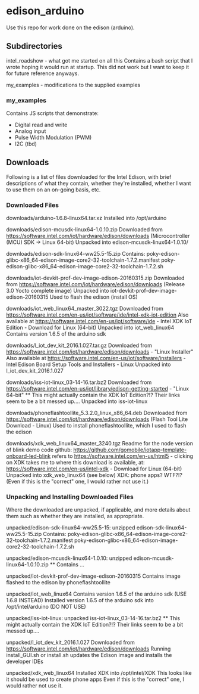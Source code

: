 
# edison_arduino

Use this repo for work done on the edison (arduino).

## Subdirectories

intel_roadshow - what got me started on all this
	Contains a bash script that I wrote hoping it would run at startup.
	This did not work but I want to keep it for future reference anyways.

my_examples - modifications to the supplied examples

### my_examples

Contains JS scripts that demonstrate:

* Digital read and write
* Analog input
* Pulse Width Modulation (PWM)
* I2C (tbd)

## Downloads

Following is a list of files downloaded for the Intel Edison, with brief
descriptions of what they contain, whether they're installed,
whether I want to use them on an on-going basis, etc.

### Downloaded Files

downloads/arduino-1.6.8-linux64.tar.xz
	Installed into /opt/arduino

downloads/edison-mcusdk-linux64-1.0.10.zip
	Downloaded from https://software.intel.com/iot/hardware/edison/downloads (Microcontroller (MCU) SDK -> Linux 64-bit)
	Unpacked into edison-mcusdk-linux64-1.0.10/

downloads/edison-sdk-linux64-ww25.5-15.zip
	Contains:
		poky-edison-glibc-x86_64-edison-image-core2-32-toolchain-1.7.2.manifest
		poky-edison-glibc-x86_64-edison-image-core2-32-toolchain-1.7.2.sh

downloads/iot-devkit-prof-dev-image-edison-20160315.zip
	Downloaded from https://software.intel.com/iot/hardware/edison/downloads (Release 3.0 Yocto complete image)
	Unpacked into iot-devkit-prof-dev-image-edison-20160315
	Used to flash the edison (install OS)

downloads/iot_web_linux64_master_3022.tgz
	Downloaded from https://software.intel.com/en-us/iot/software/ide/intel-xdk-iot-edition
	Also available at https://software.intel.com/en-us/iot/software/ide - Intel XDK IoT Edition - Download for Linux (64-bit)
	Unpacked into iot_web_linux64
	Contains version 1.6.5 of the arduino sdk

downloads/l_iot_dev_kit_2016.1.027.tar.gz
	Downloaded from https://software.intel.com/iot/hardware/edison/downloads - "Linux Installer"
	Also available at https://software.intel.com/en-us/iot/software/installers - Intel Edison Board Setup Tools and Installers - Linux
	Unpacked into l_iot_dev_kit_2016.1.027

downloads/iss-iot-linux_03-14-16.tar.bz2
	Downloaded from https://software.intel.com/en-us/iot/library/edison-getting-started - "Linux 64-bit"
**	This might actually contain the XDK IoT Edition?!?  Their links seem to be a bit messed up....
	Unpacked into iss-iot-linux

downloads/phoneflashtoollite_5.3.2.0_linux_x86_64.deb
	Downloaded from https://software.intel.com/iot/hardware/edison/downloads (Flash Tool Lite Download - Linux)
	Used to install phoneflashtoollite, which I used to flash the edison

downloads/xdk_web_linux64_master_3240.tgz
	Readme for the node version of blink demo code github: https://github.com/gomobile/iotapp-template-onboard-led-blink
	  refers to https://software.intel.com/en-us/html5 - clicking on XDK takes me to
	  where this download is available, at: https://software.intel.com/en-us/intel-xdk - Download for Linux (64-bit)
	Unpacked into xdk_web_linux64 (see below)
	XDK: phone apps? WTF?!?  (Even if this is the "correct" one, I would rather not use it.)

### Unpacking and Installing Downloaded Files

Where the downloaded are unpacked, if applicable, and more details about them such as whether they are installed, as appropriate.

unpacked/edison-sdk-linux64-ww25.5-15: unzipped edison-sdk-linux64-ww25.5-15.zip
	Contains:
		poky-edison-glibc-x86_64-edison-image-core2-32-toolchain-1.7.2.manifest
		poky-edison-glibc-x86_64-edison-image-core2-32-toolchain-1.7.2.sh

unpacked/edison-mcusdk-linux64-1.0.10: unzipped edison-mcusdk-linux64-1.0.10.zip
**	Contains ...

unpacked/iot-devkit-prof-dev-image-edison-20160315
	Contains image flashed to the edison by phoneflashtoollite

unpacked/iot_web_linux64
	Contains version 1.6.5 of the arduino sdk (USE 1.6.8 INSTEAD)
	Installed version 1.6.5 of the arduino sdk into /opt/intel/arduino (DO NOT USE)

unpacked/iss-iot-linux: unpacked iss-iot-linux_03-14-16.tar.bz2
**	This might actually contain the XDK IoT Edition?!?  Their links seem to be a bit messed up....

unpacked/l_iot_dev_kit_2016.1.027
	Downloaded from https://software.intel.com/iot/hardware/edison/downloads
	Running install_GUI.sh or install.sh updates the Edison image and installs the developer IDEs

unpacked/xdk_web_linux64
	Installed XDK into /opt/intel/XDK
	This looks like it should be used to create phone apps
	Even if this is the "correct" one, I would rather not use it.

